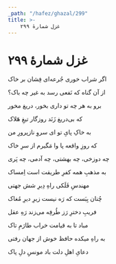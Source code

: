 ```yaml
---
_path: "/hafez/ghazal/299"
title: >-
    غزل شمارهٔ ۲۹۹
---
```

# غزل شمارهٔ ۲۹۹

<div class="b" id="bn1"><div class="m1"><p>اگر شراب خوری جُرعه‌ای فِشان بر خاک</p></div>
<div class="m2"><p>از آن گناه که نَفعی رسد به غیر چه باک؟</p></div></div>
<div class="b" id="bn2"><div class="m1"><p>برو به هر چه تو داری بخور، دریغ مخور</p></div>
<div class="m2"><p>که بی‌دریغ زَنَد روزگار تیغِ هَلاک</p></div></div>
<div class="b" id="bn3"><div class="m1"><p>به خاکِ پایِ تو ای سروِ نازپرورِ من</p></div>
<div class="m2"><p>که روزِ واقعه پا وا مَگیرم از سرِ خاک</p></div></div>
<div class="b" id="bn4"><div class="m1"><p>چه دوزخی، چه بهشتی، چه آدمی، چه پَری</p></div>
<div class="m2"><p>به مذهبِ همه کفرِ طریقت است اِمساک</p></div></div>
<div class="b" id="bn5"><div class="m1"><p>مهندسِ فَلَکی راهِ دِیرِ شش جهتی</p></div>
<div class="m2"><p>چُنان بِبَست که رَه نیست زیرِ دیرِ مُغاک</p></div></div>
<div class="b" id="bn6"><div class="m1"><p>فریبِ دخترِ رَز طُرفِه می‌زند رَهِ عقل</p></div>
<div class="m2"><p>مباد تا به قیامت خراب طارَمِ تاک</p></div></div>
<div class="b" id="bn7"><div class="m1"><p>به راهِ میکده حافظ خوش از جهان رفتی</p></div>
<div class="m2"><p>دعایِ اهلِ دلت باد مونسِ دلِ پاک</p></div></div>
